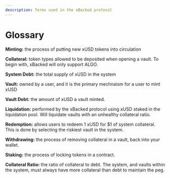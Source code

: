 ```yaml
---
description: Terms used in the xBacked protocol
---
```


# Glossary

**Minting:** the process of putting new xUSD tokens into circulation

**Collateral:** token types allowed to be deposited when opening a vault. To begin with, xBacked will only support ALGO.

**System Debt:** the total supply of xUSD in the system

**Vault:** owned by a user, and it is the primary mechnaism for a user to mint xUSD

**Vault Debt:** the amount of xUSD a vault minted.

**Liquidation:** performed by the xBacked protocol using xUSD staked in the liquidation pool. Will liquidate vaults with an unhealthy collateral ratio.

**Redemption:** allows users to redeem 1 xUSD for $1 of system collateral. This is done by selecting the riskiest vault in the system.

**Withdrawing:** the process of removing collateral in a vault, back into your wallet.

**Staking:** the process of locking tokens in a contract.

**Collateral Ratio:** the ratio of collateral to debt. The system, and vaults within the system, must always have more collateral than debt to maintain the peg.&#x20;

